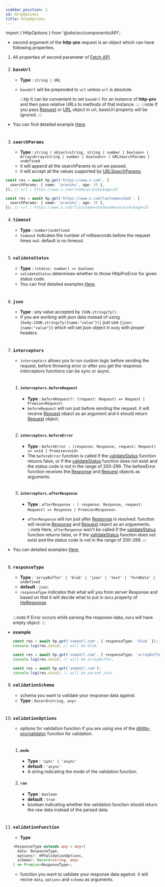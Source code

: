 ```yaml
---
sidebar_position: 2
id: HttpOptions
title: HttpOptions
---
```


import { HttpOptions } from '@site/src/components/API';

<HttpOptions/>

- second argument of the **http-pro** request is an object which can have following properties.

1. All properties of second parameter of [Fetch API](https://developer.mozilla.org/en-US/docs/Web/API/Request#properties).
2. ### `baseUrl`

   - **Type** : `string | URL`
   - `baseUrl` will be prepended to `url` unless `url` is absolute.

     :::tip
     It can be convenient to set `baseUrl` for an instance of **http-pro** and then pass relative URLs to methods of that instance.
     :::
     :::note
     If you pass [Request](https://developer.mozilla.org/en-US/docs/Web/API/Request) or [URL](https://developer.mozilla.org/en-US/docs/Web/API/URL) object in url, baseUrl property will be ignored.
     :::

- You can find detailed example [Here](../example/baseUrl.mdx).
  <br/><br/>

3.  ### `searchParams`
    - **Type** : `string | object<string, string | number | boolean> | Array<Array<string | number | boolean>> | URLSearchParams | undefined`
    - it will append all the searchParams to url we passed.
    - it will accept all the values supported by [URLSearchParams](https://developer.mozilla.org/en-US/docs/Web/API/URLSearchParams).

```ts
const res = await hp.get('https://www.x.com', {
  searchParams: { name: 'pranshu', age: 25 },
}); // url : https://www.x.com/?name=pranshu&age=25
```

```ts
const res = await hp.get('https://www.x.com?lastname=shah', {
  searchParams: { name: 'pranshu', age: 25 },
}); // url : https://www.x.com/?lastname=shah&name=pranshu&age=25
```

4. ### `timeout`

   - **Type** : `number|undefined`
   - `timeout` indicates the number of milliseconds before the request times out. default is no timeout.
     <br/><br/>

5. ### `validateStatus`

   - **Type** : `(status: number) => boolean`
   - `validateStatus` determines whether to throw HttpProError for given status code.
   - You can find detailed examples [Here](../example/error-handling#custom-error-handling).
     <br/><br/>

6. ### `json`

   - **Type** : any value accepted by `JSON.stringify()`.
   - if you are working with json data instead of using `{body:JSON.stringify({name:"value"})}` just use `{json:{name:"value"}}` which will set json object in `body` with proper headers.
     <br/><br/>

7. ### `interceptors`

   - `interceptors` allows you to run custom logic before sending the request, before throwing error or after you get the response. interceptors functions can be sync or async.
     <br/><br/>

   1. #### `interceptors.beforeRequest`

      - **Type** : `beforeRequest?: (request: Request) => Request | Promise<Request>`
      - `beforeRequest` will run just before sending the request. it will receive [Request](https://developer.mozilla.org/en-US/docs/Web/API/Request) object as an argument and it should return [Request](https://developer.mozilla.org/en-US/docs/Web/API/Request) object.
        <br/><br/>

   2. #### `interceptors.beforeError`

      - **Type** : `beforeError : (response: Response, request: Request) => void | Promise<void>`
      - The `beforeError` function is called if the [validateStatus](./HttpOptions#validatestatus) function returns false, or if the [validateStatus](./HttpOptions#validatestatus) function does not exist and the status code is not in the range of 200-299. The beforeError function receives the [Response](https://developer.mozilla.org/en-US/docs/Web/API/Response) and [Request](https://developer.mozilla.org/en-US/docs/Web/API/Request) objects as arguments.
        <br/><br/>

   3. #### `interceptors.afterResponse`

      - **Type** : `afterResponse : ( response: Response, request: Request) => Response | Promise<Response>`.

      - `afterResponse` will run just after [Response](https://developer.mozilla.org/en-US/docs/Web/API/Response) is resolved. function will receive [Response](https://developer.mozilla.org/en-US/docs/Web/API/Response) and [Request](https://developer.mozilla.org/en-US/docs/Web/API/Request) object as an arguements.
        :::note
        Here, `afterResponse` won't be called if the [validateStatus](./HttpOptions#validatestatus) function returns false, or if the [validateStatus](./HttpOptions#validatestatus) function does not exist and the status code is not in the range of 200-299.
        :::

- You can detailed examples [Here](../example/interceptors).
  <br/><br/>

8.  ### `responseType`

    - **Type** : `'arrayBuffer' | 'blob' | 'json' | 'text' | 'formData' | undefined`
    - **default** : `json`.
    - `responseType` indicates that what will you from server Response and based on that it will decide what to put in `data` property of [HpResponse](HpResponse).<br/><br/>

    :::note
    If Error occurs while parsing the response-data, `data` will have empty object.
    :::

- **example**

  ```ts
  const res = await hp.get('someUrl.com', { responseType: 'blob' });
  console.log(res.data); // will be blob.
  ```

  ```ts
  const res = await hp.get('someUrl.com', { responseType: 'arrayBuffer' });
  console.log(res.data); // will be arrayBuffer.
  ```

  ```ts
  const res = await hp.get('someUrl.com');
  console.log(res.data); // will be parsed json
  ```

9.  ### `validationSchema`

    - schema you want to validate your response data against.
    - **Type** : `Record<string, any>`
      <br/><br/>

10. ### `validationOptions`

    - options for validation function if you are using one of the [@http-pro/validator](https://www.npmjs.com/package/@http-pro/validator) function for validation.
      <br/><br/>

    1. #### `mode`

       - **Type** : `'sync' | 'async'`
       - **default** : `'async'`
       - A string indicating the mode of the validation function.

    2. #### `raw`
       - **Type** : `boolean`
       - **default** : `true`
       - boolean indicating whether the validation function should return the raw data instead of the parsed data.
         <br/><br/>

11. ### `validationFunction`

    - **Type**

    ```ts
    <ResponseType extends any = any>(
      data: ResponseType,
      options?: HPValidationOptions,
      schema?: Record<string, any>
    ) => Promise<ResponseType>;
    ```

    - function you want to validate your response data against. it will recive `data`, `options` and `schema` as arguments.
      <br/><br/>
